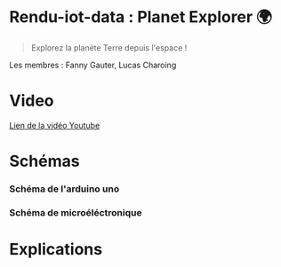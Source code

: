 # Rendu-iot-data : Planet Explorer 🌍

> Explorez la planète Terre depuis l'espace !

 Les membres : Fanny Gauter, Lucas Charoing
# Video 
[Lien de la vidéo Youtube]()

# Schémas
### Schéma de l'arduino uno

### Schéma de microéléctronique


# Explications

